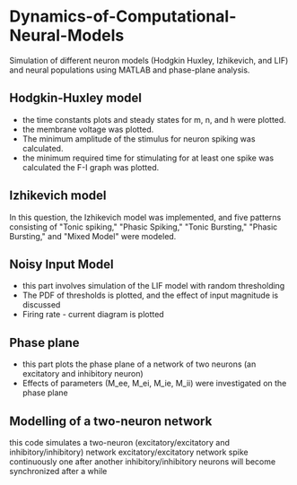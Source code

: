 # Dynamics-of-Computational-Neural-Models
Simulation of different neuron models (Hodgkin Huxley, Izhikevich, and LIF) and neural populations using MATLAB and phase-plane analysis.
## Hodgkin-Huxley model
- the time constants plots and steady states for m, n, and h were plotted. 
- the membrane voltage was plotted. 
- The minimum amplitude of the stimulus for neuron spiking was calculated. 
- the minimum required time for stimulating for at least one spike was calculated 
the F-I graph was plotted. 
## Izhikevich model 
In this question, the Izhikevich model was implemented, and five patterns consisting of "Tonic spiking," "Phasic Spiking," "Tonic Bursting," "Phasic Bursting," and "Mixed Model" were modeled.
## Noisy Input Model
- this part involves simulation of the LIF model with random thresholding
- The PDF of thresholds is plotted, and the effect of input magnitude is discussed
- Firing rate - current diagram is plotted
## Phase plane
- this part plots the phase plane of a network of two neurons (an excitatory and inhibitory neuron)
- Effects of parameters (M_ee, M_ei, M_ie, M_ii) were investigated on the phase plane
## Modelling of a two-neuron network
this code simulates a two-neuron (excitatory/excitatory and inhibitory/inhibitory) network
excitatory/excitatory network spike continuously one after another
inhibitory/inhibitory neurons will become synchronized after a while
